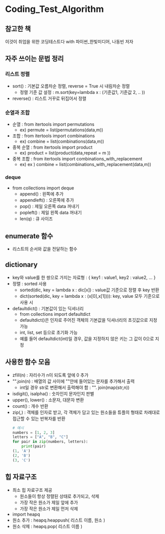 # Coding_Test_Algorithm

## 참고한 책 
이것이 취업을 위한 코딩테스트다 with 파이썬_한빛미디어, 나동빈 저자 


## 자주 쓰이는 문법 정리 

### 리스트 정렬
- sort() : 기본값 오름차순 정렬, reverse = True 시 내림차순 정렬
    + 정렬 기준 값 설정 : m.sort(key=lambda x : (기준값1, 기준값 2, .. ))
- reverse() : 리스트 거꾸로 뒤집어서 정렬

### 순열과 조합 
- 순열 : from itertools import permutations 
    + ex) permute = list(permutations(data,m))
- 조합 : from itertools import combinations
    + ex) combine = list(combinations(data,m))
- 중복 순열 : from itertools import product
    + ex) product = list(product(data,repeat = m ))
- 중복 조합 : from itertools import combinations_with_replacement
    + ex) ex ) combine = list(combinations_with_replacement(data,m))

### deque
- from collections import deque
    + append() : 왼쪽에 추가
    + appendleft() : 오른쪽에 추가 
    + pop() : 제일 오른쪽 data 꺼내기
    + popleft() : 제일 왼쪽 data 꺼내기
    + len(q) : 큐 사이즈 
    
## enumerate 함수 
-  리스트의 순서와 값을 전달하는 함수 

## dictionary 
- key와 value를 한 쌍으로 가지는 자료형 : { key1 : value1, key2 : value2, ... }
- 정렬 : sorted 사용 
    + sorted(dic, key = lambda x : dic[x]) : value값 기준으로 정렬 후 key 반환 
    + dict(sorted(dic, key = lambda x : (x[0],x[1]))): key, value 모두 기준으로 사용 시 
- defaultdict() : 기본값이 있는 딕셔너리 
    + from collections import defaultdict
    + defaultdict()은 인자로 주어진 객체의 기본값을 딕셔너리의 초깃값으로 지정 가능
    + int, list, set 등으로 초기화 가능
    + 예를 들어 defaultdict(int)일 경우, 값을 지정하지 않은 키는 그 값이 0으로 지정 
    
## 사용한 함수 모음 
- zfill(n) : 자리수가 n이 되도록 앞에 0 추가
- "".join(n) : 배열의 값 사이에 ""안에 들어있는 문자를 추가해서 출력 
    + int일 경우 str로 변환해서 출력해야 함 : "". join(map(str,n))
- isdigit(), isalpha() : 숫자인지 문자인지 판별 
- upper(), lower() : 소문자, 대문자 변환 
- count() : 개수 반환 
- zip(,) : 객체를 인자로 받고, 각 객체가 담고 있는 원소들을 튜플의 형태로 차례대로 접근할 수 있는 반복자를 반환 
    ```python
    # 예시 
    numbers = [1, 2, 3]
    letters = ["A", "B", "C"]
    for pair in zip(numbers, letters):
        print(pair)
    (1, 'A')
    (2, 'B')
    (3, 'C')
    ```
## 힙 자료구조
- 최소 힙 자료구조 제공 
    + 원소들이 항상 정렬된 상태로 추가되고, 삭제 
    + 가장 작은 원소가 제일 앞에 추가
    + 가장 작은 원소가 제일 먼저 삭제 
- import heapq
- 원소 추가 : heapq.heappush( 리스트 이름, 원소 )
- 원소 삭제 : heapq.pop( 리스트 이름 ) 